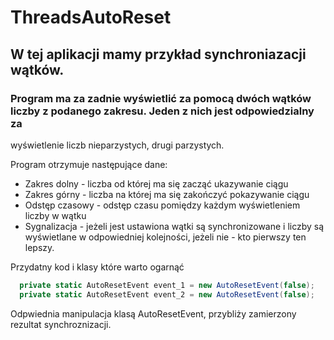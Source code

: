 # ThreadsAutoReset

## W tej aplikacji mamy przykład synchroniazacji wątków.

### Program ma za zadnie wyświetlić za pomocą dwóch wątków liczby z podanego zakresu. Jeden z nich jest odpowiedzialny za 
wyświetlenie liczb nieparzystych, drugi parzystych.

Program otrzymuje następujące dane:

* Zakres dolny - liczba od której ma się zacząć ukazywanie ciągu
* Zakres górny - liczba na której ma się zakończyć pokazywanie ciągu
* Odstęp czasowy - odstęp czasu pomiędzy każdym wyświetleniem liczby w wątku
* Sygnalizacja - jeżeli jest ustawiona wątki są synchronizowane i liczby są wyświetlane w odpowiedniej kolejności, jeżeli nie - kto pierwszy
ten lepszy.

Przydatny kod i klasy które warto ogarnąć

```c#
  private static AutoResetEvent event_1 = new AutoResetEvent(false);
  private static AutoResetEvent event_2 = new AutoResetEvent(false);
```

Odpwiednia manipulacja klasą AutoResetEvent, przybliży zamierzony rezultat synchroznizacji.

 

